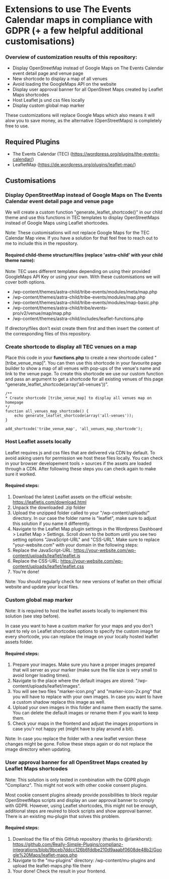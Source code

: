 # Extensions to use The Events Calendar maps in compliance with GDPR (+ a few helpful additional customisations)

### Overview of customization results of this repository:

- Display OpenStreetMap instead of Google Maps on The Events Calendar event detail page and venue page
- New shortcode to display a map of all venues 
- Avoid loading the GoogleMaps API on the website
- Display user approval banner for all OpenStreet Maps created by Leaflet Maps shortcodes
- Host Leaflet js und css files locally
- Display custom global map marker

These customizations will replace Google Maps which also means it will alow you to save money, as the alternative (OpenStreetMaps) is completely free to use.


## Required Plugins
- The Events Calendar (TEC) (https://wordpress.org/plugins/the-events-calendar/)
- LeafletMap (https://de.wordpress.org/plugins/leaflet-map/)

## Customisations

### Display OpenStreetMap instead of Google Maps on The Events Calendar event detail page and venue page

We will create a custom function "generate_leaflet_shortcode()" in our child theme and use this functions in TEC templates to display OpenStreetMaps instead of Google Maps using Leaflet shortcodes.

Note: These customisations will not replace Google Maps for the TEC Calendar Map view. 
If you have a solution for that feel free to reach out to me to include this in the repository. 

#### Required child-theme structure/files (replace 'astra-child' with your child theme name):
Note: TEC uses different templates depending on using their provided GoogleMaps API Key or using your own. With these customisations we will cover both options.

- /wp-content/themes/astra-child/tribe-events/modules/meta/map.php
- /wp-content/themes/astra-child/tribe-events/modules/map.php
- /wp-content/themes/astra-child/tribe-events/modules/map-basic.php
- /wp-content/themes/astra-child/tribe/events-pro/v2/venue/map/map.php
- /wp-content/themes/astra-child/includes/leaflet-functions.php

If directory/files don't exist create them first and then insert the content of the corresponding files of this repository.

### Create shortcode to display all TEC venues on a map

Place this code in your **functions.php** to create a new shortcode called "[tribe_venue_map]".
You can then use this shortcode in your favourite page builder to show a map of all venues with pop-ups of the venue's name and link to the venue page.
To create this shortcode we use our custom function and pass an argument to get a shortcode for all existing venues of this page "generate_leaflet_shortcode(array('all-venues'))".

```
/**
* Create shortcode [tribe_venue_map] to display all venues map on homepage
*/
function all_venues_map_shortcode() {
    echo generate_leaflet_shortcode(array('all-venues'));
}

add_shortcode('tribe_venue_map', 'all_venues_map_shortcode');
```


### Host Leaflet assets locally

Leaflet requires js and css files that are delivered via CDN by default. To avoid asking users for permission we host these files locally.
You can check in your browser developement tools > sources if the assets are loaded through a CDN. 
After following these steps you can check again to make sure it worked.

#### Required steps:

1. Download the latest Leaflet assets on the official website: https://leafletjs.com/download.html
2. Unpack the downloaded .zip folder
3. Upload the unzipped folder called to your "/wp-content/uploads/" directory. In our case the folder name is "leaflet", make sure to adjust this solution if you name it differently.
4. Navigate to the Leaflet Map plugin settings in the Wordpress Dashboard > Leaflet Map > Settings. Scroll down to the bottom until you see two setting options "JavaScript-URL" and "CSS-URL". Make sure to replace "your-website.com" with your domain in the following steps:
6. Replace the JavaScript-URL: https://your-website.com/wp-content/uploads/leaflet/leaflet.js
7. Replace the CSS-URL: https://your-website.com/wp-content/uploads/leaflet/leaflet.css
8. You're done!

Note: You should regularly check for new versions of leaflet on their official website and update your local files.

### Custom global map marker

Note: It is required to host the leaflet assets locally to implement this solution (see step before).

In case you want to have a custom marker for your maps and you don't want to rely on Leaflet shortcodes options to specify the custom image for every shortcode, you can replace the image on your locally hosted leaflet assets folder.

#### Required steps:

1. Prepare your images. Make sure you have a proper images prepared that will server as your marker (make sure the file size is very small to avoid longer loading times).
2. Navigate to the place where the default images are stored: "/wp-content/uploads/leaflet/images".
3. You will see two files "marker-icon.png" and "marker-icon-2x.png" that you will have to replace with your own images. In case you want to have a custom shadow replace this image as well.
4. Upload your own images in this folder and name them exactly the same. You can delete the default images or rename them if you want to keep them.
5. Check your maps in the frontend and adjust the images proportions in case you'r not happy yet (might have to play around a bit).

Note: In case you replace the folder with a new leaflet version these changes might be gone. Follow these steps again or do not replace the image directory when updating. 


### User approval banner for all OpenStreet Maps created by Leaflet Maps shortcodes

Note: This solution is only tested in combination with the GDPR plugin "Complianz". This might not work with other cookie consent plugins.

Most cookie consent plugins already provide possibilities to block regular OpenStreetMaps scripts and display an user approval banner to comply with GDPR.
However, using Leaflet shortcodes, this might not be enough, additional steps are reuired to block scripts and show approval banner.
There is an existing mu-plugin that solves this problem.

#### Required steps:

1. Download the file of this GitHub repository (thanks to @rlankhorst): https://github.com/Really-Simple-Plugins/complianz-integrations/blob/9bceb7ddcc126b6fddbe210d9aaabf0608de48b2/Google%20Maps/leaflet-maps.php
2. Navigate to the "mu-plugins" directory: /wp-content/mu-plugins and upload the leaflet-maps.php file there
3. Your done! Check the result in your frontend.

